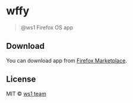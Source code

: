 # wffy

> @ws1 Firefox OS app

## Download

You can download app from
[Firefox Marketplace](https://marketplace.firefox.com/app/ws1).

## License

MIT &copy; [ws1 team](https://github.com/ws1)